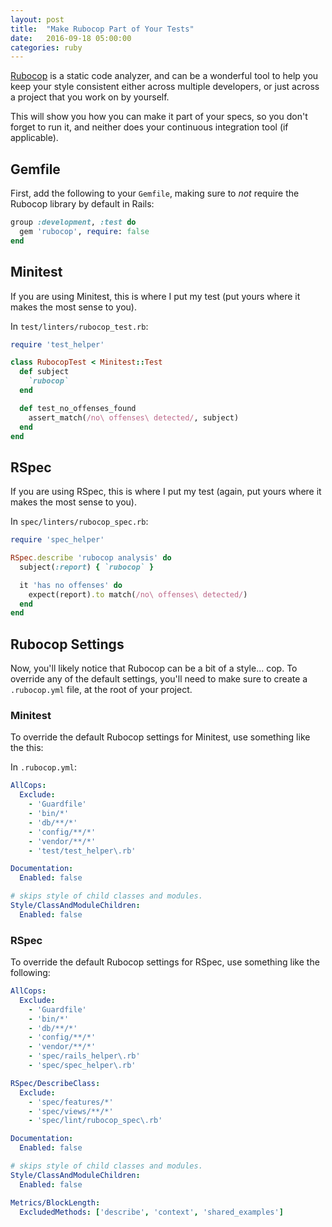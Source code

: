 ```yaml
---
layout: post
title:  "Make Rubocop Part of Your Tests"
date:   2016-09-18 05:00:00
categories: ruby
---
```


[Rubocop](http://batsov.com/rubocop/) is a static code analyzer, and can be a
wonderful tool to help you keep your style consistent either across multiple
developers, or just across a project that you work on by yourself.

This will show you how you can make it part of your specs, so you don't forget
to run it, and neither does your continuous integration tool (if applicable).

## Gemfile

First, add the following to your `Gemfile`, making sure to _not_ require the
Rubocop library by default in Rails:

```ruby
group :development, :test do
  gem 'rubocop', require: false
end
```

## Minitest

If you are using Minitest, this is where I put my test (put yours where it makes
the most sense to you).

In `test/linters/rubocop_test.rb`:

```ruby
require 'test_helper'

class RubocopTest < Minitest::Test
  def subject
    `rubocop`
  end

  def test_no_offenses_found
    assert_match(/no\ offenses\ detected/, subject)
  end
end
```

## RSpec

If you are using RSpec, this is where I put my test (again, put yours where it
makes the most sense to you).

In `spec/linters/rubocop_spec.rb`:

```ruby
require 'spec_helper'

RSpec.describe 'rubocop analysis' do
  subject(:report) { `rubocop` }

  it 'has no offenses' do
    expect(report).to match(/no\ offenses\ detected/)
  end
end
```

## Rubocop Settings

Now, you'll likely notice that Rubocop can be a bit of a style... cop. To
override any of the default settings, you'll need to make sure to create a
`.rubocop.yml` file, at the root of your project.

### Minitest

To override the default Rubocop settings for Minitest, use something like the
this:

In `.rubocop.yml`:

```yaml
AllCops:
  Exclude:
    - 'Guardfile'
    - 'bin/*'
    - 'db/**/*'
    - 'config/**/*'
    - 'vendor/**/*'
    - 'test/test_helper\.rb'

Documentation:
  Enabled: false

# skips style of child classes and modules.
Style/ClassAndModuleChildren:
  Enabled: false
```

### RSpec

To override the default Rubocop settings for RSpec, use something like the
following:

```yaml
AllCops:
  Exclude:
    - 'Guardfile'
    - 'bin/*'
    - 'db/**/*'
    - 'config/**/*'
    - 'vendor/**/*'
    - 'spec/rails_helper\.rb'
    - 'spec/spec_helper\.rb'

RSpec/DescribeClass:
  Exclude:
    - 'spec/features/*'
    - 'spec/views/**/*'
    - 'spec/lint/rubocop_spec\.rb'

Documentation:
  Enabled: false

# skips style of child classes and modules.
Style/ClassAndModuleChildren:
  Enabled: false

Metrics/BlockLength:
  ExcludedMethods: ['describe', 'context', 'shared_examples']
```
